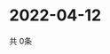 # 2022-04-12
  共 0条

  <!-- BEGIN -->
  <!-- 最后更新时间Tue Apr 12 2022 12:10:17 GMT+0000 (Coordinated Universal Time) -->
  
  <!-- END -->
  
  